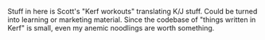 Stuff in here is Scott's "Kerf workouts" translating K/J stuff. Could be turned 
into learning or marketing material. 
Since the codebase of "things written in Kerf" is small, even my anemic noodlings 
are worth something.


